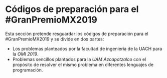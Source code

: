 # Códigos de preparación para el #GranPremioMX2019

Esta sección pretende resguardar los códigos de preparación para el #GranPremioMX2019 y se divide en dos partes:
* Los problemas planteados por la facultad de ingeniería de la UACH para la _OMI 2019_.
* Problemas sencillos plantados para la _UAM Azcapotzalco_ con el propósito de resolver el mismo problema en diferentes lenguajes de programación.  
